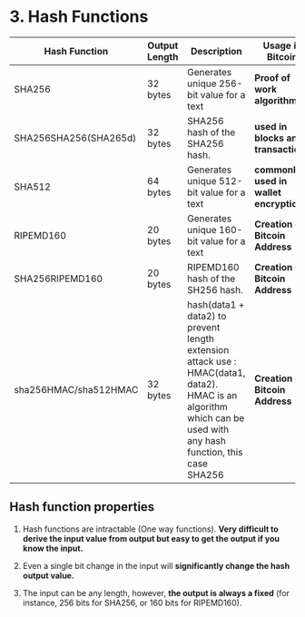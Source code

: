 # 3. Hash Functions

| Hash Function | Output Length | Description | Usage in Bitcoin |
|----------------|----------------|--------------|-------------------|
| SHA256 | 32 bytes | Generates unique 256-bit value for a text | **Proof of work algorithm** |
| SHA256SHA256(SHA265d) | 32 bytes | SHA256 hash of the SHA256 hash. | **used in blocks and transactions** |
| SHA512 | 64 bytes | Generates unique 512-bit value for a text | **commonly used in wallet encryption** |
| RIPEMD160 | 20 bytes | Generates unique 160-bit value for a text | **Creation of Bitcoin Address** |
| SHA256RIPEMD160 | 20 bytes | RIPEMD160 hash of the SH256 hash.  | **Creation of Bitcoin Address** |
| sha256HMAC/sha512HMAC | 32 bytes | hash(data1 + data2) to prevent length extension attack use : HMAC(data1, data2). HMAC is an algorithm which can be used with any hash function, this case SHA256 | **Creation of Bitcoin Address** |


## Hash function properties

1. Hash functions are intractable (One way functions). **Very difficult to derive the input value from output but easy to get the output if you know the input.**

2. Even a single bit change in the input will **significantly change the hash output value.**

3. The input can be any length, however, **the output is always a fixed** (for instance, 256 bits for SHA256, or 160 bits for RIPEMD160).
